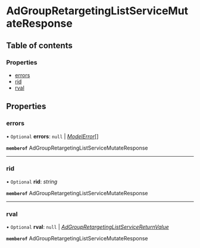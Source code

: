 # AdGroupRetargetingListServiceMutateResponse


## Table of contents

### Properties

- [errors](adgroupretargetinglistservicemutateresponse.md#errors)
- [rid](adgroupretargetinglistservicemutateresponse.md#rid)
- [rval](adgroupretargetinglistservicemutateresponse.md#rval)

## Properties

### errors

• `Optional` **errors**: ``null`` \| [*ModelError*](modelerror.md)[]

**`memberof`** AdGroupRetargetingListServiceMutateResponse

___

### rid

• `Optional` **rid**: *string*

**`memberof`** AdGroupRetargetingListServiceMutateResponse

___

### rval

• `Optional` **rval**: ``null`` \| [*AdGroupRetargetingListServiceReturnValue*](adgroupretargetinglistservicereturnvalue.md)

**`memberof`** AdGroupRetargetingListServiceMutateResponse
